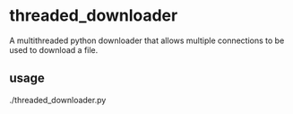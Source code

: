# threaded_downloader
A multithreaded python downloader that allows multiple connections to be used to download a file. 

## usage

./threaded_downloader.py <url>
